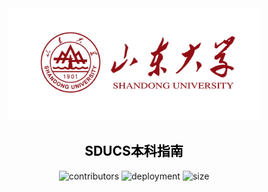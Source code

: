 <section align="center">
  <img
    alt="SDU"
    src="./docs/public/background.png"
    height="180"
  >

  <h1 align="center">
    <a href="https://sducsguide.github.io/SDUCSGuide/" target="_blank" style="text-decoration: none; color: black;">
      SDUCS本科指南
    </a>
  </h1>


  <p>
    <img
      alt="contributors"
      src="https://img.shields.io/github/contributors-anon/SDUCSGuide/SDUCSGuide?style=for-the-badge&logo=github&color=%23181717"
    >
    <img
      alt="deployment"
      src="https://img.shields.io/github/deployments/SDUCSGuide/SDUCSGuide/github-pages?style=for-the-badge&logo=VitePress&logoColor=%23FFFFFF&label=deployment&color=%235C73E7"
    >
    <img
      alt="size"
      src="https://img.shields.io/github/repo-size/SDUCSGuide/SDUCSGuide?style=for-the-badge&logo=github"
    >
  </p>
</section>
